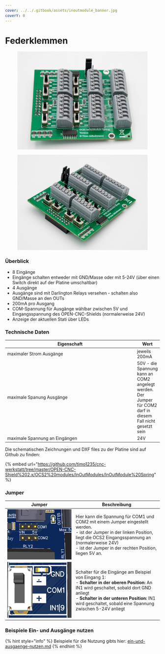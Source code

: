 ```yaml
---
cover: ../../.gitbook/assets/inoutmodule_banner.jpg
coverY: 0
---
```


# Federklemmen

<div>

<figure><img src="../../.gitbook/assets/controller spring-2-1200px.jpg" alt=""><figcaption></figcaption></figure>

 

<figure><img src="../../.gitbook/assets/controller spring-1200px (1).jpg" alt=""><figcaption></figcaption></figure>

</div>

### Überblick

* 8 Eingänge
* Eingänge schalten entweder mit GND/Masse oder mit 5-24V (über einen Switch direkt auf der Platine umschaltbar)
* 4 Ausgänge
* Ausgänge sind mit Darlington Relays versehen - schalten also GND/Masse an den OUTs
* 200mA pro Ausgang
* COM-Spannung für Ausgänge wählbar zwischen 5V und Eingangsspannung des OPEN-CNC-Shields (normalerweise 24V)
* Anzeige der aktuellen Stati über LEDs

### Technische Daten

<table><thead><tr><th width="421">Eigenschaft</th><th>Wert</th></tr></thead><tbody><tr><td>maximaler Strom Ausgänge</td><td>jeweils 200mA</td></tr><tr><td>maximale Spanung Ausgänge</td><td>50V - die Spannung kann an COM2 angelegt werden. Der Jumper für COM2 darf in diesem Fall nicht gesetzt sein</td></tr><tr><td>maximale Spannung an Eingängen </td><td>24V</td></tr></tbody></table>

Die schematischen Zeichnungen und DXF files zu der Platine sind auf Github zu finden:

{% embed url="https://github.com/timo1235/cnc-werkstatt/tree/master/OPEN-CNC-Shield%202.x/OCS2%20modules/InOutModules/InOutModule%20Spring" %}

### Jumper

| Jumper                                                                                | Beschreibung                                                                                                                                                                                                                                                                                |
| ------------------------------------------------------------------------------------- | ------------------------------------------------------------------------------------------------------------------------------------------------------------------------------------------------------------------------------------------------------------------------------------------- |
| <img src="../../.gitbook/assets/spring_relay_jumper.png" alt="" data-size="original"> | <p>Hier kann die Spannung für COM1 und COM2 mit einem Jumper eingestellt werden.<br>- ist der Jumper in der linken Position, liegt die OCS2 Eingangsspannung an (normalerweise 24V)<br>- ist der Jumper in der rechten Position, liegen 5V an. <br></p>                                     |
| <img src="../../.gitbook/assets/spring_switch.png" alt="" data-size="original">       | <p>Schalter für die Eingänge am Beispiel von Eingang 1:<br>- <strong>Schalter in der oberen Position:</strong> An IN1 wird geschaltet, sobald dort GND anliegt<br>- <strong>Schalter in der unteren Position:</strong> IN1 wird geschaltet, sobald eine Spannung zwischen 5-24V anliegt</p> |

### Beispiele Ein- und Ausgänge nutzen

{% hint style="info" %}
Beispiele für die Nutzung gibts hier: [ein-und-ausgaenge-nutzen.md](../guides-zubehoer/ein-und-ausgaenge-nutzen.md "mention")
{% endhint %}
